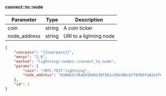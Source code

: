 #### connect\:\:to\:\:node

| Parameter            | Type    | Description |
|----------------------|---------|-------------|
| coin                 | string  | A coin ticker          |
| node_address         | string  | URI to a lighning node |

```json
{
    "userpass": "{{userpass}}",
    "mmrpc": "2.0",
    "method": "lightning::nodes::connect_to_node",
    "params": {
        "coin": "tBTC-TEST-lightning",
        "node_address": "038863cf8ab91046230f561cd5b386cbff8309fa02e3f0c3ed161a3aeb64a643b9@203.132.94.196:9735"
    },
    "id": 1
}
```